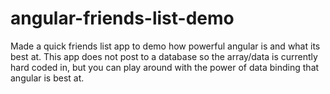 # angular-friends-list-demo

Made a quick friends list app to demo how powerful angular is and what its best at. This app does not post to a database so the array/data is currently hard coded in, but you can play around with the power of data binding that angular is best at. 
